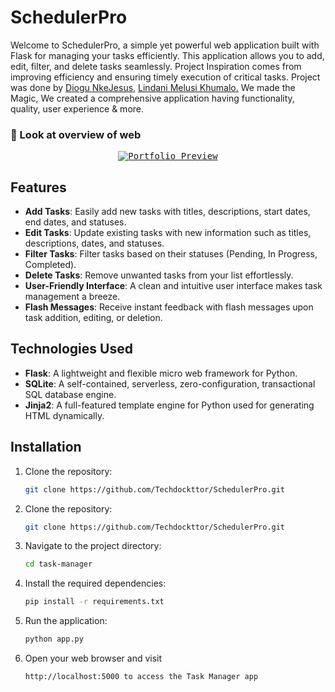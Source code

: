 # SchedulerPro

Welcome to SchedulerPro, a simple yet powerful web application built with Flask for managing your tasks efficiently. This application allows you to add, edit, filter, and delete tasks seamlessly. Project Inspiration comes from improving efficiency and ensuring timely execution of critical tasks. Project was done by <a href="https://https://github.com/Techdockttor/" target="_blank">Diogu NkeJesus</a>, <a href="https://https://github.com/Melusi2022/" target="_blank"> Lindani Melusi Khumalo.</a> We made the Magic, We created a comprehensive application having functionality, quality, user experience & more.

### 🌟 Look at overview of web
<p align="center"> 
  <kbd>
    <a href="https://github.com/Techdockttor/SchedulerPro.git" target="_blank"><img src="/static/sample.gif" alt="Portfolio Preview">
  </a>
  </kbd>
</p>

## Features

- **Add Tasks**: Easily add new tasks with titles, descriptions, start dates, end dates, and statuses.
- **Edit Tasks**: Update existing tasks with new information such as titles, descriptions, dates, and statuses.
- **Filter Tasks**: Filter tasks based on their statuses (Pending, In Progress, Completed).
- **Delete Tasks**: Remove unwanted tasks from your list effortlessly.
- **User-Friendly Interface**: A clean and intuitive user interface makes task management a breeze.
- **Flash Messages**: Receive instant feedback with flash messages upon task addition, editing, or deletion.

## Technologies Used

- **Flask**: A lightweight and flexible micro web framework for Python.
- **SQLite**: A self-contained, serverless, zero-configuration, transactional SQL database engine.
- **Jinja2**: A full-featured template engine for Python used for generating HTML dynamically.

## Installation

1. Clone the repository:
   ```bash
   git clone https://github.com/Techdockttor/SchedulerPro.git
2. Clone the repository:
   ```bash
   git clone https://github.com/Techdockttor/SchedulerPro.git

3. Navigate to the project directory:
   ```bash
   cd task-manager

4. Install the required dependencies:
   ```bash
   pip install -r requirements.txt

5. Run the application:
   ```bash
   python app.py

6. Open your web browser and visit 
   ```bash 
   http://localhost:5000 to access the Task Manager app